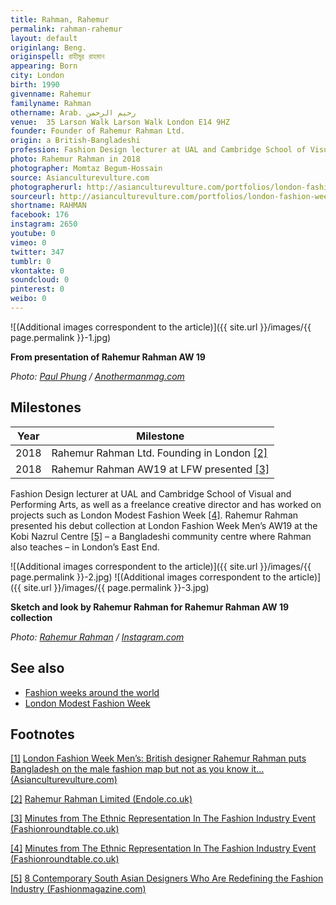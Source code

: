 ```yaml
---
title: Rahman, Rahemur
permalink: rahman-rahemur
layout: default
originlang: Beng.
originspell: রাহীমুর রাহমান
appearing: Born
city: London
birth: 1990
givenname: Rahemur
familyname: Rahman
othername: Arab. رحيم الرحمن
venue: 	35 Larson Walk Larson Walk London E14 9HZ
founder: Founder of Rahemur Rahman Ltd.
origin: a British-Bangladeshi
profession: Fashion Design lecturer at UAL and Cambridge School of Visual and Performing Arts, as well as a freelance creative director and has worked on projects such as London Modest Fashion Week
photo: Rahemur Rahman in 2018
photographer: Momtaz Begum-Hossain
source: Asianculturevulture.com
photographerurl: http://asianculturevulture.com/portfolios/london-fashion-week-men-british-designer-rahemur-rahman-puts-bangladesh-on-the-male-fashion-map-but-not-as-you-know-it/
sourceurl: http://asianculturevulture.com/portfolios/london-fashion-week-men-british-designer-rahemur-rahman-puts-bangladesh-on-the-male-fashion-map-but-not-as-you-know-it/
shortname: RAHMAN
facebook: 176
instagram: 2650
youtube: 0
vimeo: 0
twitter: 347
tumblr: 0
vkontakte: 0
soundcloud: 0
pinterest: 0
weibo: 0
---
```


<!---
To edit top block see
icon "Meta Data"
on right menu
Full edit instructions
indexmod.gq/edit
-->

![(Additional images correspondent to the article)]({{ site.url }}/images/{{ page.permalink }}-1.jpg)

**From presentation of Rahemur Rahman AW 19**

*Photo: [Paul Phung](http://www.anothermanmag.com/style-grooming/10679/rahemur-rahman-fashion-designer-interview-london-fashion-week-mens) / [Anothermanmag.com](http://www.anothermanmag.com/style-grooming/10679/rahemur-rahman-fashion-designer-interview-london-fashion-week-mens)*


## Milestones

|Year|Milestone|
|-|-|
|2018|Rahemur Rahman Ltd. Founding in London <span id="a2">[\[2\]](#f2)</span>|
|2018|Rahemur Rahman AW19 at LFW presented <span id="a3">[\[3\]](#f3)</span>|

Fashion Design lecturer at UAL and Cambridge School of Visual and Performing Arts, as well as a freelance creative director and has worked on projects such as London Modest Fashion Week <span id="a4">[\[4\]](#f4)</span>. Rahemur Rahman presented his debut collection at London Fashion Week Men’s AW19 at the Kobi Nazrul Centre <span id="a5">[\[5\]](#f5)</span> – a Bangladeshi community centre where Rahman also teaches – in London’s East End.

![(Additional images correspondent to the article)]({{ site.url }}/images/{{ page.permalink }}-2.jpg) ![(Additional images correspondent to the article)]({{ site.url }}/images/{{ page.permalink }}-3.jpg)

**Sketch and look by Rahemur Rahman for Rahemur Rahman AW 19 collection**

*Photo: [Rahemur Rahman](https://www.instagram.com/rahemurrahman/) / [Instagram.com](https://www.instagram.com/rahemurrahman/)*

## See also

+ [Fashion weeks around the world](fashion-weeks-around-the-world)
+ [London Modest Fashion Week](london-modest-fashion-week)

## Footnotes

[[1]](#a1) <span id="f1"></span> [London Fashion Week Men’s: British designer Rahemur Rahman puts Bangladesh on the male fashion map but not as you know it… (Asianculturevulture.com)](http://asianculturevulture.com/portfolios/london-fashion-week-men-british-designer-rahemur-rahman-puts-bangladesh-on-the-male-fashion-map-but-not-as-you-know-it/)

[[2]](#a2) <span id="f2"></span> [Rahemur Rahman Limited (Endole.co.uk)](https://suite.endole.co.uk/insight/company/11684918-rahemur-rahman-limited)

[[3]](#a3) <span id="f2"></span> [Minutes from The Ethnic Representation In The Fashion Industry Event (Fashionroundtable.co.uk)](https://www.fashionroundtable.co.uk/news/ethnic-representation-in-the-fashion-industry-roundtable)

[[4]](#a4) <span id="f4"></span> [Minutes from The Ethnic Representation In The Fashion Industry Event (Fashionroundtable.co.uk)](https://www.fashionroundtable.co.uk/news/ethnic-representation-in-the-fashion-industry-roundtable)

[[5]](#a5) <span id="f5"></span> [8 Contemporary South Asian Designers Who Are Redefining the Fashion Industry (Fashionmagazine.com)](https://fashionmagazine.com/fashion/south-asian-designers/)
